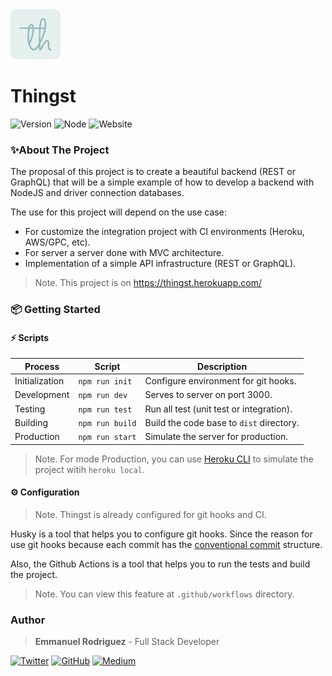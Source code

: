 <img src="./markdown/favicon.svg" alt="Logo" width="80" height="80" />

# Thingst

![Version](https://img.shields.io/badge/version-0.0.0-EBCB8B?style=for-the-badge&logo=node.js&logoColor=EBCB8B)
![Node](https://img.shields.io/badge/v14.X-ECEFF4?style=for-the-badge&logo=Node.js)
![Website](https://img.shields.io/badge/supported-A7C9E6?style=for-the-badge&logo=Typescript)

### ✨About The Project

The proposal of this project is to create a beautiful backend (REST or GraphQL) that will be a simple example of how to
develop a backend with NodeJS and driver connection databases.

The use for this project will depend on the use case:

- For customize the integration project with CI environments (Heroku, AWS/GPC, etc).
- For server a server done with MVC architecture.
- Implementation of a simple API infrastructure (REST or GraphQL).

> Note. This project is on https://thingst.herokuapp.com/

### 📦 Getting Started

#### ⚡️ Scripts

| Process        | Script          | Description                              |
| -------------- | --------------- | ---------------------------------------- |
| Initialization | `npm run init`  | Configure environment for git hooks.     |
| Development    | `npm run dev`   | Serves to server on port 3000.           |
| Testing        | `npm run test`  | Run all test (unit test or integration). |
| Building       | `npm run build` | Build the code base to `dist` directory. |
| Production     | `npm run start` | Simulate the server for production.      |

> Note. For mode Production, you can use [Heroku CLI](https://devcenter.heroku.com/articles/heroku-cli) to simulate the project witih `heroku local`.

#### ⚙️ Configuration

> Note. Thingst is already configured for git hooks and CI.

Husky is a tool that helps you to configure git hooks. Since the reason for use git hooks because each commit has
the [conventional commit](https://www.conventionalcommits.org/en/v1.0.0/) structure.

Also, the Github Actions is a tool that helps you to run the tests and build the project.

> Note. You can view this feature at `.github/workflows` directory.

### Author

> **Emmanuel Rodriguez** - Full Stack Developer

[![Twitter](https://img.shields.io/badge/Twitter-ECEFF4?style=for-the-badge&logo=Twitter)](https://twitter.com/roremDev)
[![GitHub](https://img.shields.io/badge/GitHub-ECEFF4?style=for-the-badge&logo=GitHub&logoColor=2E3440)](https://github.com/roremdev)
[![Medium](https://img.shields.io/badge/Medium-ECEFF4?style=for-the-badge&logo=Medium&logoColor=2E3440)](https://medium.com/@roremDev)
